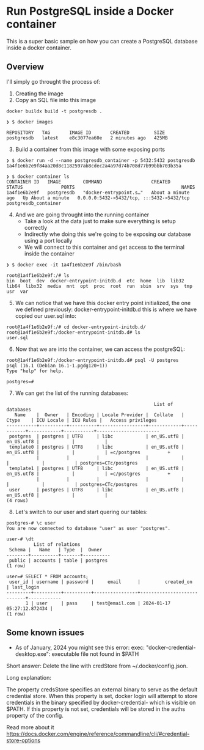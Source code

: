 # Run PostgreSQL inside a Docker container

This is a super basic sample on how you can create a PostgreSQL database inside a docker container. 

## Overview

I'll simply go throught the process of: 

1. Creating the image
2. Copy an SQL file into this image

```shell
docker buildx build -t postgresdb .

❯ $ docker images

REPOSITORY   TAG       IMAGE ID       CREATED         SIZE
postgresdb   latest    e8c3077ea60e   2 minutes ago   425MB
```

3. Build a container from this image with some exposing ports


```shell
❯ $ docker run -d --name postgresdb_container -p 5432:5432 postgresdb
1a4f1e6b2e9f84aa20d8c1182597ab8cdec2a4a97d74b708d77b99bbb703b35a

❯ $ docker container ls
CONTAINER ID   IMAGE        COMMAND                  CREATED              STATUS              PORTS                                       NAMES
1a4f1e6b2e9f   postgresdb   "docker-entrypoint.s…"   About a minute ago   Up About a minute   0.0.0.0:5432->5432/tcp, :::5432->5432/tcp   postgresdb_container
```

4. And we are going throught into the running container
   - Take a look at the data just to make sure everything is setup correctly
   - Indirectly whe doing this we're going to be exposing our database using a port locally
   - We will connect to this container and get access to the terminal inside the container

```shell
❯ $ docker exec -it 1a4f1e6b2e9f /bin/bash

root@1a4f1e6b2e9f:/# ls
bin  boot  dev  docker-entrypoint-initdb.d  etc  home  lib  lib32  lib64  libx32  media  mnt  opt  proc  root  run  sbin  srv  sys  tmp  usr  var
```

5. We can notice that we have this docker entry point initialized, the one we defined previously: docker-entrypoint-initdb.d this is where we have copied our user.sql into:

```shell
root@1a4f1e6b2e9f:/# cd docker-entrypoint-initdb.d/
root@1a4f1e6b2e9f:/docker-entrypoint-initdb.d# ls
user.sql
```

6. Now that we are into the container, we can access the postgreSQL: 

```shell
root@1a4f1e6b2e9f:/docker-entrypoint-initdb.d# psql -U postgres
psql (16.1 (Debian 16.1-1.pgdg120+1))
Type "help" for help.

postgres=# 
```

7. We can get the list of the running databases: 

```shell
                                                      List of databases
   Name    |  Owner   | Encoding | Locale Provider |  Collate   |   Ctype    | ICU Locale | ICU Rules |   Access privileges   
-----------+----------+----------+-----------------+------------+------------+------------+-----------+-----------------------
 postgres  | postgres | UTF8     | libc            | en_US.utf8 | en_US.utf8 |            |           | 
 template0 | postgres | UTF8     | libc            | en_US.utf8 | en_US.utf8 |            |           | =c/postgres          +
           |          |          |                 |            |            |            |           | postgres=CTc/postgres
 template1 | postgres | UTF8     | libc            | en_US.utf8 | en_US.utf8 |            |           | =c/postgres          +
           |          |          |                 |            |            |            |           | postgres=CTc/postgres
 user      | postgres | UTF8     | libc            | en_US.utf8 | en_US.utf8 |            |           | 
(4 rows)
```

8. Let's switch to our user and start quering our tables:

```shell
postgres-# \c user
You are now connected to database "user" as user "postgres".

user-# \dt
          List of relations
 Schema |   Name   | Type  |  Owner   
--------+----------+-------+----------
 public | accounts | table | postgres
(1 row)

user=# SELECT * FROM accounts;
 user_id | username | password |     email      |         created_on         | last_login 
---------+----------+----------+----------------+----------------------------+------------
       1 | user     | pass     | test@email.com | 2024-01-17 05:27:12.872434 | 
(1 row)

```

## Some known issues

- As of January, 2024 you might see this error: exec: "docker-credential-desktop.exe": executable file not found in $PATH

Short answer: Delete the line with credStore from ~/.docker/config.json.

Long explanation:

The property credsStore specifies an external binary to serve as the default credential store. When this property is set, docker login will attempt to store credentials in the binary specified by docker-credential-<value> which is visible on $PATH. If this property is not set, credentials will be stored in the auths property of the config.

Read more about it https://docs.docker.com/engine/reference/commandline/cli/#credential-store-options
